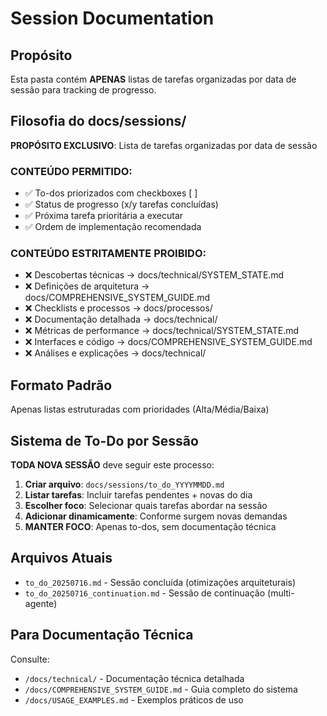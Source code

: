 # Session Documentation

## Propósito

Esta pasta contém **APENAS** listas de tarefas organizadas por data de sessão para tracking de progresso.

## Filosofia do docs/sessions/

**PROPÓSITO EXCLUSIVO**: Lista de tarefas organizadas por data de sessão

### CONTEÚDO PERMITIDO:
- ✅ To-dos priorizados com checkboxes [ ]
- ✅ Status de progresso (x/y tarefas concluídas)
- ✅ Próxima tarefa prioritária a executar
- ✅ Ordem de implementação recomendada

### CONTEÚDO ESTRITAMENTE PROIBIDO:
- ❌ Descobertas técnicas → docs/technical/SYSTEM_STATE.md
- ❌ Definições de arquitetura → docs/COMPREHENSIVE_SYSTEM_GUIDE.md  
- ❌ Checklists e processos → docs/processos/
- ❌ Documentação detalhada → docs/technical/
- ❌ Métricas de performance → docs/technical/SYSTEM_STATE.md
- ❌ Interfaces e código → docs/COMPREHENSIVE_SYSTEM_GUIDE.md
- ❌ Análises e explicações → docs/technical/

## Formato Padrão

Apenas listas estruturadas com prioridades (Alta/Média/Baixa)

## Sistema de To-Do por Sessão

**TODA NOVA SESSÃO** deve seguir este processo:
1. **Criar arquivo**: `docs/sessions/to_do_YYYYMMDD.md`
2. **Listar tarefas**: Incluir tarefas pendentes + novas do dia
3. **Escolher foco**: Selecionar quais tarefas abordar na sessão
4. **Adicionar dinamicamente**: Conforme surgem novas demandas
5. **MANTER FOCO**: Apenas to-dos, sem documentação técnica

## Arquivos Atuais

- `to_do_20250716.md` - Sessão concluída (otimizações arquiteturais)
- `to_do_20250716_continuation.md` - Sessão de continuação (multi-agente)

## Para Documentação Técnica

Consulte:
- `/docs/technical/` - Documentação técnica detalhada
- `/docs/COMPREHENSIVE_SYSTEM_GUIDE.md` - Guia completo do sistema
- `/docs/USAGE_EXAMPLES.md` - Exemplos práticos de uso
